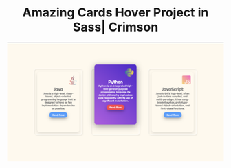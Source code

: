 <div align="center">

# Amazing Cards Hover Project in Sass| Crimson

<img src="admin/base.png">

</div>